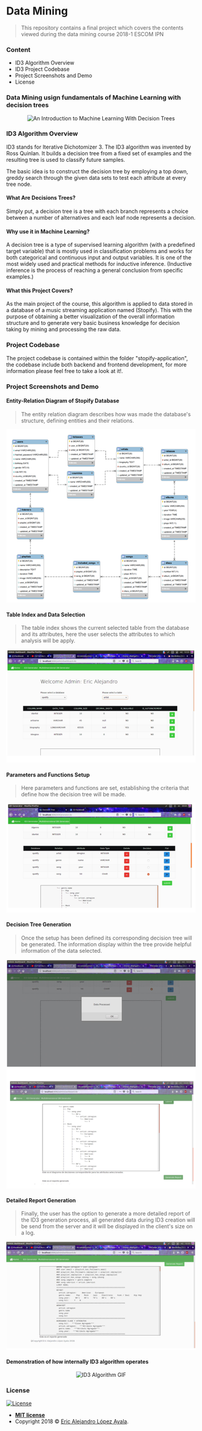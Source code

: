 # Data Mining
> This repository contains a final project which covers the contents viewed during the data mining course 2018-1 ESCOM IPN

### Content

- ID3 Algorithm Overview
- ID3 Project Codebase
- Project Screenshots and Demo
- License

### Data Mining usign fundamentals of Machine Learning with decision trees

<p align="center">
  <img src="https://ramandeep2017.files.wordpress.com/2017/08/02705-1cjv-yipk8pejnitg2vxava.png?w=640" alt="An Introduction to Machine Learning With Decision Trees"/>
</p>

### ID3 Algorithm Overview
ID3 stands for Iterative Dichotomizer 3. The ID3 algorithm was invented by Ross Quinlan. It builds a decision tree from a fixed set of examples and the resulting tree is used to classify future samples.

The basic idea is to construct the decision tree by employing a top down, greddy search through the given data sets to test each attribute at every tree node.

#### What Are Decisions Trees?
Simply put, a decision tree is a tree with each branch represents a choice between a number of alternatives and each leaf node represents a decision.

#### Why use it in Machine Learning?
A decision tree is a type of supervised learning algorithm (with a predefined target variable) that is mostly used in classification problems and works for both categorical and continuous input and output variables. It is one of the most widely used and practical methods for inductive inference. (Inductive inference is the process of reaching a general conclusion from specific examples.)

#### What this Project Covers?
As the main project of the course, this algorithm is applied to data stored in a database of a music streaming application named (Stopify). This with the purpose of obtaining a better visualization of the overall information structure and to generate very basic business knowledge for decision taking by mining and processing the raw data.

### Project Codebase
The project codebase is contained within the folder "stopify-application", the codebase include both backend and frontend development, for more information please feel free to take a look at it!.

### Project Screenshots and Demo

#### Entity-Relation Diagram of Stopify Database

> The entity relation diagram describes how was made the database's structure, defining entities and their relations.

<p align="center">
  <img src="https://github.com/PitCoder/DataMining/blob/master/Img/database_model.png" alt="Entity Relation Diagram"/> 
</p>

#### Table Index and Data Selection


> The table index shows the current selected table from the database and its attributes, here the user selects the attributes to which analysis will be apply.

<p align="center">
  <img src="https://github.com/PitCoder/DataMining/blob/master/Img/data_selection.png" alt="Data Selection"/>
</p>

#### Parameters and Functions Setup

> Here parameters and functions are set, establishing the criteria that define how the decision tree will be made.


<p align="center">
  <img src="https://github.com/PitCoder/DataMining/blob/master/Img/param_config.png" alt="Parameters and Functions Setup"/>
</p>

#### Decision Tree Generation

> Once the setup has been defined its corresponding decision tree will be generated. The information display within the tree provide helpful information of the data selected.

<p align="center">
  <img src="https://github.com/PitCoder/DataMining/blob/master/Img/tree_gen.png" alt="Tree Generation"/>
</p>

#### Detailed Report Generation

> Finally, the user has the option to generate a more detailed report of the ID3 generation process, all generated data during ID3 creation will be send from the server and it will be displayed in the client's size on a log.

<p align="center">
  <img src="https://github.com/PitCoder/DataMining/blob/master/Img/report.png" alt="Report Generation"/>
</p>

#### Demonstration of how internally ID3 algorithm operates

<p align="center">
  <img src="https://annalyzin.files.wordpress.com/2016/07/decision-tree-tutorial-animated3.gif?w=636&h=312&crop=1" alt="ID3 Algorithm GIF"/>
</p>

### License

[![License](http://img.shields.io/:license-mit-blue.svg?style=flat-square)](http://badges.mit-license.org)

- **[MIT license](http://opensource.org/licenses/mit-license.php)**
- Copyright 2018 © <a href="https://github.com/PitCoder" target="_blank">Eric Alejandro López Ayala</a>.

